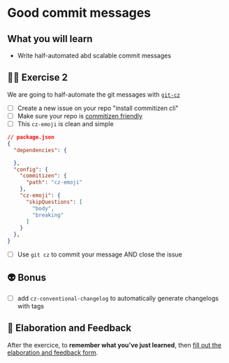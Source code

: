 # Good commit messages

## What you will learn

- Write half-automated abd scalable commit messages

## 👨‍🚀 Exercise 2

We are going to half-automate the git messages with [`git-cz`](https://github.com/commitizen/cz-cli)

- [ ] Create a new issue on your repo "install commitizen cli"
- [ ] Make sure your repo is [commitizen friendly](https://github.com/commitizen/cz-cli#making-your-repo-commitizen-friendly)
- [ ] This `cz-emoji` is clean and simple

```json
// package.json
{
  "dependencies": {

  },
  "config": {
    "commitizen": {
      "path": "cz-emoji"
    },
    "cz-emoji": {
      "skipQuestions": [
        "body",
        "breaking"
      ]
    }
  },
}

```
- [ ] Use `git cz` to commit your message AND close the issue

## 👽 Bonus

- [ ] add `cz-conventional-changelog` to automatically generate changelogs with tags

## 🏅 Elaboration and Feedback

After the exercice, to __remember what you've just learned__, then [fill out the elaboration and feedback form](https://airtable.com/shrBuZqOJL5UeLLF1?prefill_Name=GitHub%20102&prefill_Exercice=02).
